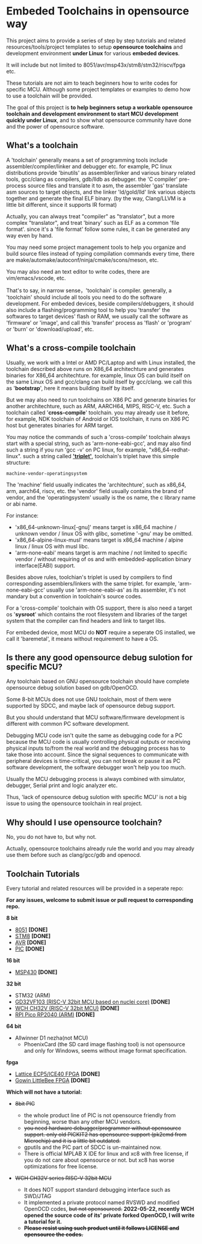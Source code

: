 # Embeded Toolchains in opensource way

This project aims to provide a series of step by step tutorials and related resources/tools/project templates to setup **opensource toolchains** and development environment **under Linux** for various **embeded devices**. 

It will include but not limited to 8051/avr/msp43x/stm8/stm32/riscv/fpga etc. 

These tutorials are not aim to teach beginners how to write codes for specific MCU. Although some project templates or examples to demo how to use a toolchain will be provided.

The goal of this project is **to help beginners setup a workable opensource toolchain and development environment to start MCU development quickly under Linux**, and to show what opensource community have done and the power of opensource software.

## What's a toolchain

A 'toolchain' generally means a set of programming tools include assembler/compiler/linker and debugger etc. for example, PC linux distributions provide 'binutils' as assembler/linker and various binary related tools, gcc/clang as compilers, gdb/lldb as debugger. the 'C compiler' pre-process source files and translate it to asm, the assembler 'gas' translate asm sources to target objects, and the linker 'ld/gold/lld' link various objects together and generate the final ELF binary. (by the way, Clang/LLVM is a little bit different, since it supports IR format)

Actually, you can always treat "compiler" as "translator", but a more complex "translator", and treat 'binary' such as ELF as a common 'file format'. since it's a 'file format' follow some rules, it can be generated any way even by hand.

You may need some project management tools to help you organize and build source files instead of typing compilation commands every time, there are make/automake/autoconf/ninja/cmake/scons/meson, etc.

You may also need an text editor to write codes, there are vim/emacs/vscode, etc.

That's to say, in narrow sense，'toolchain' is compiler. generally, a 'toolchain' should include all tools you need to do the software development. For embeded devices, beside compilers/debuggers, it should also include a flashing/programming tool to help you 'transfer' the softwares to target devices' flash or RAM, we usually call the software as 'firmware' or 'image', and call this 'transfer' process as 'flash' or 'program' or 'burn' or 'download/upload', etc. 

## What's a cross-compile toolchain

Usually, we work with a Intel or AMD PC/Laptop and with Linux installed, the toolchain described above runs on X86_64 architechture and generates binaries for X86_64 architechture. for example, linux OS can build itself on the same Linux OS and gcc/clang can build itself by gcc/clang. we call this as '**bootstrap**', here it means building itself by itself.

But we may also need to run toolchains on X86 PC and generate binaries for another architechture, such as ARM, AARCH64, MIPS, RISC-V, etc. Such a toolchain called '**cross-compile**' toolchain. you may already use it before, for example, NDK toolchain of Android or IOS toolchain, it runs on X86 PC host but generates binaries for ARM target.

You may notice the commands of such a 'cross-compile' toolchain always start with a special string, such as 'arm-none-eabi-gcc', and may also find such a string if you run 'gcc -v' on PC linux, for example, "x86_64-redhat-linux". such a string called **['triplet'](https://wiki.osdev.org/Target_Triplet)**, toolchain's triplet have this simple structure: 

```
machine-vendor-operatingsystem
```

The 'machine' field usually indicates the 'architechture', such as x86_64, arm, aarch64, riscv, etc. the 'vendor' field usually contains the brand of vendor, and the 'operatingsystem' usually is the os name, the c library name or abi name.

For instance:
* 'x86_64-unknown-linux[-gnu]' means target is x86_64 machine / unknown vendor / linux OS with glibc, sometime '-gnu' may be omitted.
* 'x86_64-alpine-linux-musl' means target is x86_64 machine / alpine linux / linux OS with musl libc.
* 'arm-none-eabi' means target is arm machine / not limited to specific vendor / without requiring of os and with embedded-application binary interface(EABI) support.

Besides above rules, toolchian's triplet is used by compilers to find corresponding assemblers/linkers with the same triplet. for example, 'arm-none-eabi-gcc' usually use 'arm-none-eabi-as' as its assembler, it's not mandary but a convention in toolchain's source codes.

For a 'cross-compile' toolchain with OS support, there is also need a target os '**sysroot**' which contains the root filesystem and libraries of the target system that the compiler can find headers and link to target libs.

For embeded device, most MCU do **NOT** require a seperate OS installed, we call it 'baremetal', it means without requirement to have a OS.

## Is there any good opensource debug sulotion for specific MCU?

Any toolchain based on GNU opensource toolchain should have complete opensource debug solution based on gdb/OpenOCD.

Some 8-bit MCUs does not use GNU toolchain, most of them were supported by SDCC, and maybe lack of opensource debug support.

But you should understand that MCU software/firmware development is different with common PC software development.

Debugging MCU code isn't quite the same as debugging code for a PC because the MCU code is usually controlling physical outputs or receiving physical inputs to/from the real world and the debugging process has to take those into account. Since the signal sequences to communicate with peripheral devices is time-critical, you can not break or pause it as PC software development, the software debugger won't help you too much. 

Usually the MCU debugging process is always combined with simulator, debugger, Serial print and logic analyzer etc.

Thus, 'lack of opensource debug sulotion with specific MCU' is not a big issue to using the opensource toolchain in real project.

## Why should I use opensource toolchain?

No, you do not have to, but why not.

Actually, opensource toolchains already rule the world and you may already use them before such as clang/gcc/gdb and openocd.

## Toolchain Tutorials

Every tutorial and related resources will be provided in a seperate repo:

**For any issues, welcome to submit issue or pull request to corresponding repo.**

**8 bit**

- [8051](https://github.com/cjacker/opensource-toolchain-8051) **[DONE]**
- [STM8](https://github.com/cjacker/opensource-toolchain-stm8) **[DONE]**
- [AVR](https://github.com/cjacker/opensource-toolchain-avr) **[DONE]**
- [PIC](https://github.com/cjacker/opensource-toolchain-pic) **[DONE]**

**16 bit**

- [MSP430](https://github.com/cjacker/opensource-toolchain-msp430) **[DONE]**

**32 bit**

- STM32 (ARM)
- [GD32VF103 (RISC-V 32bit MCU based on nuclei core)](https://github.com/cjacker/opensource-toolchain-gd32vf103) **[DONE]**
- [WCH CH32V (RISC-V 32bit MCU)](https://github.com/cjacker/opensource-toolchain-ch32v) **[DONE]**
- [RPI Pico RP2040 (ARM)](https://github.com/cjacker/opensource-toolchain-rp2040) **[DONE]**

**64 bit**

- Allwinner D1 nezha(not MCU)
  - PhoenixCard (the SD card image flashing tool) is not opensource and only for Windows, seems without image format specification.

**fpga**

- [Lattice ECP5/ICE40 FPGA](https://github.com/cjacker/opensource-toolchain-fpga) **[DONE]**
- [Gowin LittleBee FPGA](https://github.com/cjacker/opensource-toolchain-fpga) **[DONE]**


**Which will not have a tutorial:**

- ~~8bit PIC~~
  - the whole product line of PIC is not opensource friendly from beginning, worse than any other MCU vendors.
  - ~~you need hardware debugger/programmer without opensource support. only old PICKIT2 has opensource support (pk2cmd from Microchip) and it is a little bit outdated.~~
  - gputils and the PIC part of SDCC is un-maintained now. 
  - There is official MPLAB X IDE for linux and xc8 with free license, if you do not care about opensource or not. but xc8 has worse optimizations for free license.
  
- ~~WCH CH32V series RISC-V 32bit MCU~~
  - It does NOT support standard debugging interface such as SWD/JTAG
  - It implemented a private protocol named RVSWD and modified OpenOCD codes, ~~but not opensourced.~~ **2022-05-22, recently WCH opened the source code of its' private forked OpenOCD, I will write a tutorial for it.**
  - ~~**Please resist using such product until it follows LICENSE and opensource the codes.**~~

